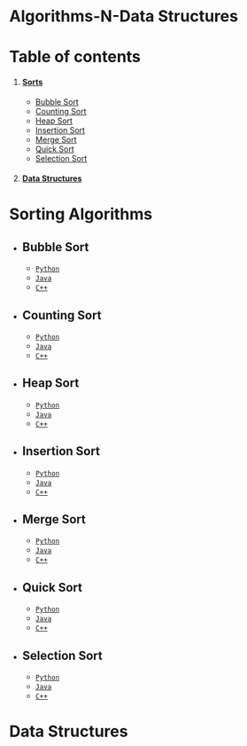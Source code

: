 # Algorithms-N-Data Structures

# Table of contents

1. #### [Sorts](#sorting-algorithms)
    - [Bubble Sort](#bubble-sort)
    - [Counting Sort](#counting-sort)
    - [Heap Sort](#heap-sort)
    - [Insertion Sort](#insertion-sort)
    - [Merge Sort](#merge-sort)
    - [Quick Sort](#quick-sort)
    - [Selection Sort](#selection-sort)
2. #### [Data Structures](#data-structures-1)

# Sorting Algorithms

- ## Bubble Sort
  - [`Python`](/Sorts/Python/BubbleSort.py)
  - [`Java`](/Sorts/Java/BubbleSort.java)
  - [`C++`](/Sorts/C%2B%2B/bubble.h)
- ## Counting Sort
  - [`Python`](/Sorts/Python/CountingSort.py)
  - [`Java`](/Sorts/Java/countingsort.java)
  - [`C++`](/Sorts/C%2B%2B/countingsort.cpp)
- ## Heap Sort
  - [`Python`](/Sorts/Python/HeapSort.py)
  - [`Java`](/Sorts/Java/HeapSort.java)
  - [`C++`](/Sorts/C%2B%2B/heapSort.cpp)
- ## Insertion Sort
  - [`Python`](/Sorts/Python/InsertionSort.py)
  - [`Java`](/Sorts/Python/InsertionSort.py)
  - [`C++`](/Sorts/C%2B%2B/insertion.h)
- ## Merge Sort
  - [`Python`](/Sorts/Python/MergeSort.py)
  - [`Java`](/Sorts/Java/MergeSort.java)
  - [`C++`](/Sorts/C%2B%2B/merge.h)
- ## Quick Sort
  - [`Python`](/Sorts/Python/QuickSort.py)
  - [`Java`](/Sorts/Java/QuickSort.java)
  - [`C++`](/Sorts/C%2B%2B/quick.h)
- ## Selection Sort
  - [`Python`](/Sorts/Python/SelectionSort.py)
  - [`Java`](/Sorts/Java/SelectionSort.java)
  - [`C++`](/Sorts/C%2B%2B/selection.cpp)

# Data Structures
